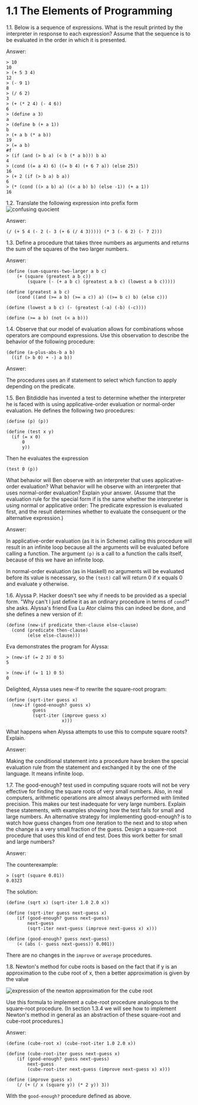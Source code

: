 # 1.1 The Elements of Programming

1.1. Below is a sequence of expressions. What is the result printed by the interpreter in response to each expression? Assume that the sequence is to be evaluated in the order in which it is presented.

Answer:
```
> 10
10  
> (+ 5 3 4)
12
> (- 9 1)
8
> (/ 6 2)
3
> (+ (* 2 4) (- 4 6))
6
> (define a 3)
a
> (define b (+ a 1))
b
> (+ a b (* a b))
19
> (= a b)
#f
> (if (and (> b a) (< b (* a b))) b a)
4
> (cond ((= a 4) 6) ((= b 4) (+ 6 7 a)) (else 25))
16
> (+ 2 (if (> b a) b a))
6
> (* (cond ((> a b) a) ((< a b) b) (else -1)) (+ a 1))
16
```
1.2. Translate the following expression into prefix form ![confusing quocient](https://mitpress.mit.edu/sites/default/files/sicp/full-text/book/ch1-Z-G-3.gif)

Answer:

`(/ (+ 5 4 (- 2 (- 3 (+ 6 (/ 4 3))))) (* 3 (- 6 2) (- 7 2)))`

1.3. Define a procedure that takes three numbers as arguments and returns the sum of the squares of the two larger numbers.

Answer:

```
(define (sum-squares-two-larger a b c)
	(+ (square (greatest a b c))
    	(square (- (+ a b c) (greatest a b c) (lowest a b c)))))

(define (greatest a b c)
	(cond ((and (>= a b) (>= a c)) a) ((>= b c) b) (else c)))

(define (lowest a b c) (- (greatest (-a) (-b) (-c))))

(define (>= a b) (not (< a b)))
```
1.4. Observe that our model of evaluation allows for combinations whose operators are compound expressions. Use this observation to describe the behavior of the following procedure:
```
(define (a-plus-abs-b a b)
  ((if (> b 0) + -) a b))
```

Answer:

The procedures uses an if statement to select which function to apply depending on the predicate.

1.5. Ben Bitdiddle has invented a test to determine whether the interpreter he is faced with is using applicative-order evaluation or normal-order evaluation. He defines the following two procedures:
```
(define (p) (p))

(define (test x y)
  (if (= x 0)
      0
      y))
```
Then he evaluates the expression
```
(test 0 (p))
```
What behavior will Ben observe with an interpreter that uses applicative-order evaluation? What behavior will he observe with an interpreter that uses normal-order evaluation? Explain your answer. (Assume that the evaluation rule for the special form if is the same whether the interpreter is using normal or applicative order: The predicate expression is evaluated first, and the result determines whether to evaluate the consequent or the alternative expression.)

Answer:

In applicative-order evaluation (as it is in Scheme) calling this procedure will result in an infinite loop because all the arguments will be evaluated before calling a function. The argument `(p)` is a call to a function the calls itself, because of this we have an infinite loop.

In normal-order evaluation (as in Haskell) no arguments will be evaluated before its value is necessary, so the `(test)` call will return 0 if x equals 0 and evaluate y otherwise.

1.6. Alyssa P. Hacker doesn't see why if needs to be provided as a special form. "Why can't I just define it as an ordinary procedure in terms of `cond`?" she asks. Alyssa's friend Eva Lu Ator claims this can indeed be done, and she defines a new version of if:
```
(define (new-if predicate then-clause else-clause)
  (cond (predicate then-clause)
        (else else-clause)))
```
Eva demonstrates the program for Alyssa:
```
> (new-if (= 2 3) 0 5)
5

> (new-if (= 1 1) 0 5)
0
```
Delighted, Alyssa uses new-if to rewrite the square-root program:
```
(define (sqrt-iter guess x)
  (new-if (good-enough? guess x)
          guess
          (sqrt-iter (improve guess x)
                     x)))
```
What happens when Alyssa attempts to use this to compute square roots? Explain.

Answer:

Making the conditional statement into a procedure have broken the special evaluation rule from the statement and exchanged it by the one of the language. It means infinite loop.

1.7. The good-enough? test used in computing square roots will not be very effective for finding the square roots of very small numbers. Also, in real computers, arithmetic operations are almost always performed with limited precision. This makes our test inadequate for very large numbers. Explain these statements, with examples showing how the test fails for small and large numbers. An alternative strategy for implementing good-enough? is to watch how guess changes from one iteration to the next and to stop when the change is a very small fraction of the guess. Design a square-root procedure that uses this kind of end test. Does this work better for small and large numbers?

Answer:

The counterexample:
```
> (sqrt (square 0.01))
0.0323
```

The solution:
```
(define (sqrt x) (sqrt-iter 1.0 2.0 x))

(define (sqrt-iter guess next-guess x)
	(if (good-enough? guess next-guess)
    	next-guess
        (sqrt-iter next-guess (improve next-guess x) x)))

(define (good-enough? guess next-guess)
	(< (abs (- guess next-guess)) 0.001))
```

There are no changes in the `improve` or `average` procedures.

1.8. Newton's method for cube roots is based on the fact that if y is an approximation to the cube root of x, then a better approximation is given by the value

![expression of the newton approximation for the cube root](https://mitpress.mit.edu/sites/default/files/sicp/full-text/book/ch1-Z-G-5.gif)

Use this formula to implement a cube-root procedure analogous to the square-root procedure. (In section 1.3.4 we will see how to implement Newton's method in general as an abstraction of these square-root and cube-root procedures.)

Answer:

```
(define (cube-root x) (cube-root-iter 1.0 2.0 x))

(define (cube-root-iter guess next-guess x) 
	(if (good-enough? guess next-guess)
    	next-guess
        (cube-root-iter next-guess (improve next-guess x) x)))

(define (improve guess x) 
	(/ (+ (/ x (square y)) (* 2 y)) 3))
```

With the `good-enough?` procedure defined as above.